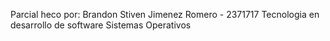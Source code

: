 Parcial heco por:
Brandon Stiven Jimenez Romero - 2371717
Tecnologia en desarrollo de software
Sistemas Operativos 

